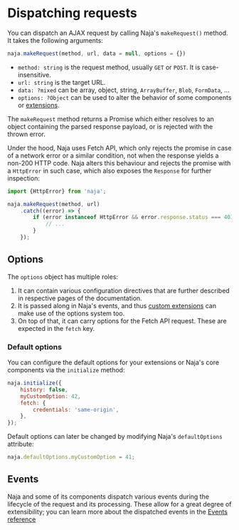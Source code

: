 # Dispatching requests

You can dispatch an AJAX request by calling Naja's `makeRequest()` method. It takes the following arguments:

```js
naja.makeRequest(method, url, data = null, options = {})
```

- `method: string` is the request method, usually `GET` or `POST`. It is case-insensitive.
- `url: string` is the target URL.
- `data: ?mixed` can be array, object, string, `ArrayBuffer`, `Blob`, `FormData`, &hellip;
- `options: ?Object` can be used to alter the behavior of some components or [extensions](extensibility.md).

The `makeRequest` method returns a Promise which either resolves to an object containing the parsed response payload,
or is rejected with the thrown error.

Under the hood, Naja uses Fetch API, which only rejects the promise in case of a network error or a similar condition,
not when the response yields a non-200 HTTP code. Naja alters this behaviour and rejects the promise with a `HttpError`
in such case, which also exposes the `Response` for further inspection:

```js
import {HttpError} from 'naja';

naja.makeRequest(method, url)
    .catch((error) => {
        if (error instanceof HttpError && error.response.status === 401) {
            // ...
        }
    });
```


## Options

The `options` object has multiple roles:

1. It can contain various configuration directives that are further described in respective pages of the documentation.
2. It is passed along in Naja's events, and thus [custom extensions](extensions-custom.md) can make use of the options
    system too.
3. On top of that, it can carry options for the Fetch API request. These are expected in the `fetch` key.


### Default options

You can configure the default options for your extensions or Naja's core components via the `initialize` method:

```js
naja.initialize({
	history: false,
	myCustomOption: 42,
    fetch: {
		credentials: 'same-origin',
    },
});
```

Default options can later be changed by modifying Naja's `defaultOptions` attribute:

```js
naja.defaultOptions.myCustomOption = 41;
```


## Events

Naja and some of its components dispatch various events during the lifecycle of the request and its processing.
These allow for a great degree of extensibility; you can learn more about the dispatched events in the [Events
reference](events.md)
